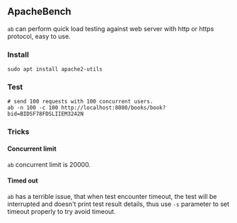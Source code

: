 ApacheBench
--

`ab` can perform quick load testing against web server with http or https protocol, easy to use.

### Install
```shell
sudo apt install apache2-utils
```

### Test
```shell
# send 100 requests with 100 concurrent users.
ab -n 100 -c 100 http://localhost:8080/books/book?bid=BIDSF78FDSLIIEM3242N
```


### Tricks

#### Concurrent limit
`ab` concurrent limit is 20000.

#### Timed out
`ab` has a terrible issue, that when test encounter timeout, the test will be interrupted and doesn't print test result details, thus use `-s` parameter to set timeout properly to try avoid timeout.
